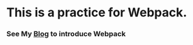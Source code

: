# This is a practice for Webpack.
### See My <a href="https://medium.com/p/3c066dba93a2/edit">Blog</a> to introduce Webpack

